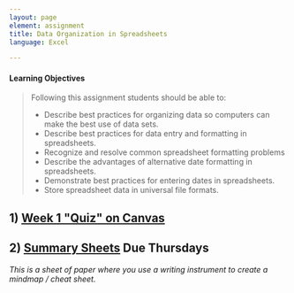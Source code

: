 ```yaml
---
layout: page
element: assignment
title: Data Organization in Spreadsheets                
language: Excel

---
```


#### Learning Objectives

> Following this assignment students should be able to:
>
> - Describe best practices for organizing data so computers can make the best use of data sets.
> - Describe best practices for data entry and formatting in spreadsheets.
> - Recognize and resolve common spreadsheet formatting problems
> - Describe the advantages of alternative date formatting in spreadsheets.
> - Demonstrate best practices for entering dates in spreadsheets.
> - Store spreadsheet data in universal file formats.



## 1) [Week 1 "Quiz" on Canvas](https://canvas.uw.edu/courses/1342171/quizzes/1159687)


## 2) [Summary Sheets](https://canvas.uw.edu/courses/1273428/assignments/4761919) Due Thursdays
_This is a sheet of paper where you use a writing instrument to create a mindmap / cheat sheet._
